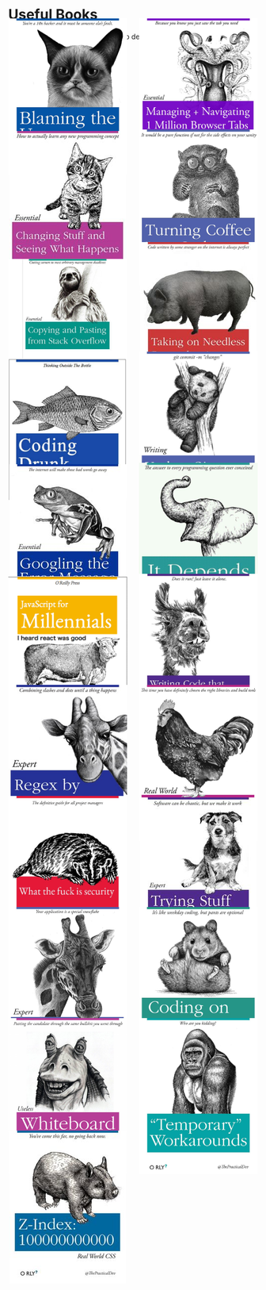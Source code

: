 # Useful Books

Here is a list of books that every web developer should have.

<section style="display: grid; 
            grid-template-columns: repeat( auto-fit, minmax(240px, 1fr) );
  grid-template-rows: 200px;
  grid-auto-rows: 200px;
  justify-items: center;
  align-items: center;
  grid-gap: 1.5rem;
  margin-bottom: 2rem;">

![Learning to blame the user](../orly/blaming.jpg)

![Opening 1000000 browser tabs](../orly/browsertabs.jpg)

![Changing stuff until it works](../orly/changingstuff.jpg)

![Turning coffee into code](../orly/coffee.jpg)

![Coding by copying and pasting](../orly/copypaste.jpg)

![Needless dependencies](../orly/dependecies.jpg)

![Coding drunk](../orly/drunk.jpg)

![Git Commit message that dont matter](../orly/gitcommit.jpg)

![Googling the solution](../orly/googling.jpg)

![It depends](../orly/itdepends.jpg)

![Millenials](../orly/millenials.png)

![code that nobody can read](../orly/nobodycanread.jpg)

![Regex by trial and error](../orly/regex.jpg)

![rewriting things until it works](../orly/rewriting.jpg)

![rewriting things until it works](../orly/security.jpg)

![trying stuff until it works](../orly/tryingstuff.jpg)

![unittests](../orly/unittests.jpg)

![coding on the weekend](../orly/weekend.jpg)

![Whiteboard interviews](../orly/whiteboard.jpg)

![Workarounds](../orly/workarounds.jpg)

![Zindex 1000000](../orly/zindex.jpg)

</section>